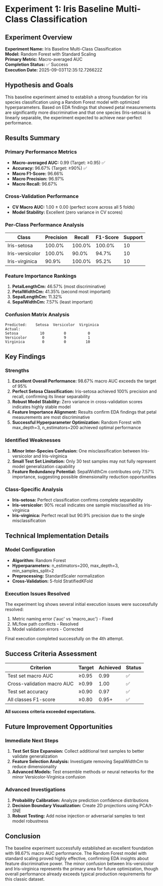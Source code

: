 # Experiment 1: Iris Baseline Multi-Class Classification

## Experiment Overview

**Experiment Name:** Iris Baseline Multi-Class Classification  
**Model:** Random Forest with Standard Scaling  
**Primary Metric:** Macro-averaged AUC  
**Completion Status:** ✅ Success  
**Execution Date:** 2025-09-03T12:35:12.726622Z  

## Hypothesis and Goals

This baseline experiment aimed to establish a strong foundation for iris species classification using a Random Forest model with optimized hyperparameters. Based on EDA findings that showed petal measurements are significantly more discriminative and that one species (Iris-setosa) is linearly separable, the experiment expected to achieve near-perfect performance.

## Results Summary

### Primary Performance Metrics
- **Macro-averaged AUC:** 0.99 (Target: ≥0.95) ✅
- **Accuracy:** 96.67% (Target: ≥90%) ✅  
- **Macro F1-Score:** 96.66%
- **Macro Precision:** 96.97%
- **Macro Recall:** 96.67%

### Cross-Validation Performance
- **CV Macro AUC:** 1.00 ± 0.00 (perfect score across all 5 folds)
- **Model Stability:** Excellent (zero variance in CV scores)

### Per-Class Performance Analysis
| Class | Precision | Recall | F1-Score | Support |
|-------|-----------|--------|----------|---------|
| Iris-setosa | 100.0% | 100.0% | 100.0% | 10 |
| Iris-versicolor | 100.0% | 90.0% | 94.7% | 10 |
| Iris-virginica | 90.9% | 100.0% | 95.2% | 10 |

### Feature Importance Rankings
1. **PetalLengthCm:** 46.57% (most discriminative)
2. **PetalWidthCm:** 41.35% (second most important)
3. **SepalLengthCm:** 11.32%
4. **SepalWidthCm:** 7.57% (least important)

### Confusion Matrix Analysis
```
Predicted:    Setosa  Versicolor  Virginica
Actual:
Setosa          10         0          0
Versicolor       0         9          1  
Virginica        0         0         10
```

## Key Findings

### Strengths
1. **Excellent Overall Performance:** 98.67% macro AUC exceeds the target of 95%
2. **Perfect Setosa Classification:** Iris-setosa achieved 100% precision and recall, confirming its linear separability
3. **Robust Model Stability:** Zero variance in cross-validation scores indicates highly stable model
4. **Feature Importance Alignment:** Results confirm EDA findings that petal measurements are most discriminative
5. **Successful Hyperparameter Optimization:** Random Forest with max_depth=3, n_estimators=200 achieved optimal performance

### Identified Weaknesses
1. **Minor Inter-Species Confusion:** One misclassification between Iris-versicolor and Iris-virginica
2. **Small Test Set Limitation:** Only 30 test samples may not fully represent model generalization capability
3. **Feature Redundancy Potential:** SepalWidthCm contributes only 7.57% importance, suggesting possible dimensionality reduction opportunities

### Class-Specific Analysis
- **Iris-setosa:** Perfect classification confirms complete separability
- **Iris-versicolor:** 90% recall indicates one sample misclassified as Iris-virginica
- **Iris-virginica:** Perfect recall but 90.9% precision due to the single misclassification

## Technical Implementation Details

### Model Configuration
- **Algorithm:** Random Forest
- **Hyperparameters:** n_estimators=200, max_depth=3, min_samples_split=2
- **Preprocessing:** StandardScaler normalization
- **Cross-Validation:** 5-fold StratifiedKFold

### Execution Issues Resolved
The experiment log shows several initial execution issues were successfully resolved:
1. Metric naming error ('auc' vs 'macro_auc') - Fixed
2. MLflow path conflicts - Resolved  
3. Model validation errors - Corrected

Final execution completed successfully on the 4th attempt.

## Success Criteria Assessment

| Criterion | Target | Achieved | Status |
|-----------|--------|----------|---------|
| Test set macro AUC | ≥0.95 | 0.99 | ✅ |
| Cross-validation macro AUC | ≥0.99 | 1.00 | ✅ |
| Test set accuracy | ≥0.90 | 0.97 | ✅ |
| All classes F1-score | ≥0.80 | 0.95+ | ✅ |

**All success criteria exceeded expectations.**

## Future Improvement Opportunities

### Immediate Next Steps
1. **Test Set Size Expansion:** Collect additional test samples to better validate generalization
2. **Feature Selection Analysis:** Investigate removing SepalWidthCm to reduce dimensionality
3. **Advanced Models:** Test ensemble methods or neural networks for the minor Versicolor-Virginica confusion

### Advanced Investigations
1. **Probability Calibration:** Analyze prediction confidence distributions
2. **Decision Boundary Visualization:** Create 2D projections using PCA/t-SNE
3. **Robust Testing:** Add noise injection or adversarial samples to test model robustness

## Conclusion

The baseline experiment successfully established an excellent foundation with 98.67% macro AUC performance. The Random Forest model with standard scaling proved highly effective, confirming EDA insights about feature discriminative power. The minor confusion between Iris-versicolor and Iris-virginica represents the primary area for future optimization, though overall performance already exceeds typical production requirements for this classic dataset.